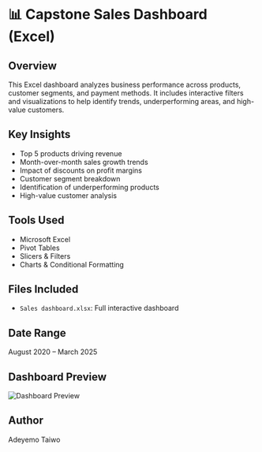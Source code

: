 # 📊 Capstone Sales Dashboard (Excel)

## Overview
This Excel dashboard analyzes business performance across products, customer segments, and payment methods. It includes interactive filters and visualizations to help identify trends, underperforming areas, and high-value customers.

## Key Insights
- Top 5 products driving revenue
- Month-over-month sales growth trends
- Impact of discounts on profit margins
- Customer segment breakdown
- Identification of underperforming products
- High-value customer analysis

## Tools Used
- Microsoft Excel
- Pivot Tables
- Slicers & Filters
- Charts & Conditional Formatting

## Files Included
- `Sales dashboard.xlsx`: Full interactive dashboard

## Date Range
August 2020 – March 2025

## Dashboard Preview
![Dashboard Preview](Sales%20Dashboard.png)


## Author
Adeyemo Taiwo
